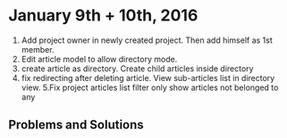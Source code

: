 # January 9th + 10th, 2016

1. Add project owner in newly created project. Then add himself as 1st member.
2. Edit article model to allow directory mode.
3. create article as directory. Create child articles inside directory
4. fix redirecting after deleting article. View sub-articles list in directory view.
5.Fix project articles list filter only show articles not belonged to any

## Problems and Solutions

